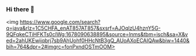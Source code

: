 ### Hi there 👋

<img https://www.google.com/search?q=java&rlz=1C5CHFA_enAT857AT857&sxsrf=AJOqlzU4hznY5G-9QFqkeCTiHFKTs0cIWg:1678090638895&source=lnms&tbm=isch&sa=X&ved=2ahUKEwijqbrj7sb9AhUohf0HHcNtB3gQ_AUoAXoECAIQAw&biw=1440&bih=764&dpr=2#imgrc=fonPxndOSTmOOM>

<!--
**mohitkalia97/mohitkalia97** is a ✨ _special_ ✨ repository because its `README.md` (this file) appears on your GitHub profile.

Here are some ideas to get you started:

- 🔭 I’m currently working on ...
- 🌱 I’m currently learning ...
- 👯 I’m looking to collaborate on ...
- 🤔 I’m looking for help with ...
- 💬 Ask me about ...
- 📫 How to reach me: ...
- 😄 Pronouns: ...
- ⚡ Fun fact: ...
-->
